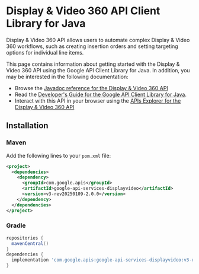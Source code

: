 # Display &amp; Video 360 API Client Library for Java

Display & Video 360 API allows users to automate complex Display & Video 360 workflows, such as creating insertion orders and setting targeting options for individual line items.

This page contains information about getting started with the Display &amp; Video 360 API
using the Google API Client Library for Java. In addition, you may be interested
in the following documentation:

* Browse the [Javadoc reference for the Display &amp; Video 360 API][javadoc]
* Read the [Developer's Guide for the Google API Client Library for Java][google-api-client].
* Interact with this API in your browser using the [APIs Explorer for the Display &amp; Video 360 API][api-explorer]

## Installation

### Maven

Add the following lines to your `pom.xml` file:

```xml
<project>
  <dependencies>
    <dependency>
      <groupId>com.google.apis</groupId>
      <artifactId>google-api-services-displayvideo</artifactId>
      <version>v3-rev20250109-2.0.0</version>
    </dependency>
  </dependencies>
</project>
```

### Gradle

```gradle
repositories {
  mavenCentral()
}
dependencies {
  implementation 'com.google.apis:google-api-services-displayvideo:v3-rev20250109-2.0.0'
}
```

[javadoc]: https://googleapis.dev/java/google-api-services-displayvideo/latest/index.html
[google-api-client]: https://github.com/googleapis/google-api-java-client/
[api-explorer]: https://developers.google.com/apis-explorer/#p/displayvideo/v1/
